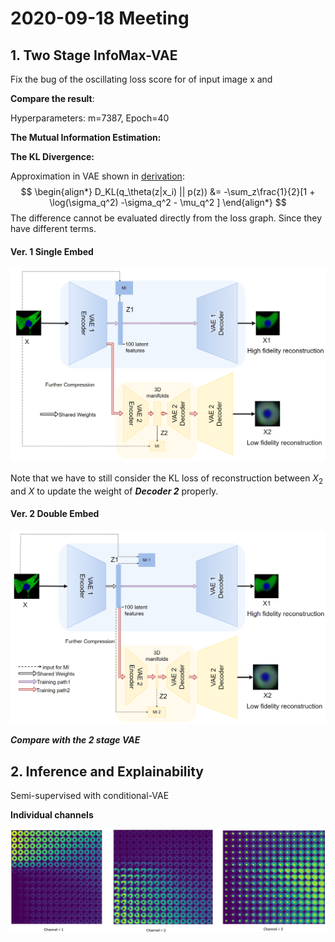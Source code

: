 # 2020-09-18 Meeting

## 1. Two Stage InfoMax-VAE

Fix the bug of the oscillating loss score for of input image x and  

**Compare the result**:

Hyperparameters: m=7387, Epoch=40

**The Mutual Information Estimation:** 

**The KL Divergence:**

Approximation in VAE shown in [derivation](https://arxiv.org/pdf/1907.08956.pdf): 
$$
\begin{align*}
D_KL(q_\theta(z|x_i) || p(z)) &= -\sum_z\frac{1}{2}[1 + \log(\sigma_q^2) -\sigma_q^2 - \mu_q^2 ]
\end{align*}
$$
The difference cannot be evaluated directly from the loss graph. Since they have different terms. 

#### **Ver. 1** Single Embed

<img src="flow_chart.png" alt="not_double_embeded" style="zoom:70%;" />

Note that we have to still consider the KL loss of reconstruction between $X_2$ and $X$ to update the weight of ***Decoder 2*** properly.

#### **Ver. 2 Double Embed**

<img src="double_embed.png" alt="not_double_embeded" style="zoom:70%;" />

***Compare with the 2 stage VAE***



## 2. Inference and Explainability 

Semi-supervised with conditional-VAE



**Individual channels**

<img src="channels.png" alt="not_double_embeded" style="zoom:70%;" />




